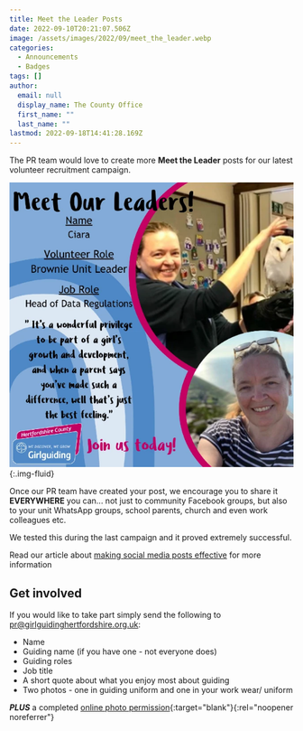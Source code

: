 ```yaml
---
title: Meet the Leader Posts
date: 2022-09-10T20:21:07.506Z
image: /assets/images/2022/09/meet_the_leader.webp
categories:
  - Announcements
  - Badges
tags: []
author:
  email: null
  display_name: The County Office
  first_name: ""
  last_name: ""
lastmod: 2022-09-18T14:41:28.169Z
---
```


The PR team would love to create more **Meet the Leader** posts for our latest volunteer recruitment campaign.

![Meet our leaders: Ciara](/assets/images/2022/09/mtl-ciara.webp){:.img-fluid}

Once our PR team have created your post, we encourage you to share it **EVERYWHERE** you can... not just to community Facebook groups, but also to your unit WhatsApp groups, school parents, church and even work colleagues etc.

We tested this during the last campaign and it proved extremely successful.

Read our article about [making social media posts effective](/news/help-us-make-social-media-recruitment-posts-more-effective/) for more information

## Get involved

If you would like to take part simply send the following to <pr@girlguidinghertfordshire.org.uk>:

- Name
- Guiding name (if you have one - not everyone does)
- Guiding roles
- Job title
- A short quote about what you enjoy most about guiding
- Two photos - one in guiding uniform and one in your work wear/ uniform

**_PLUS_** a completed [online photo permission][1]{:target="blank"}{:rel="noopener noreferrer"}

[1]: https://forms.office.com/Pages/ResponsePage.aspx?id=3yob_CzTykeMNWNnWM6OwZf5T0i4octErRCYrHkhHVhUNEtGRkdCNTAzSDlJV1ZJNTZLUU9ES1EwQy4u
